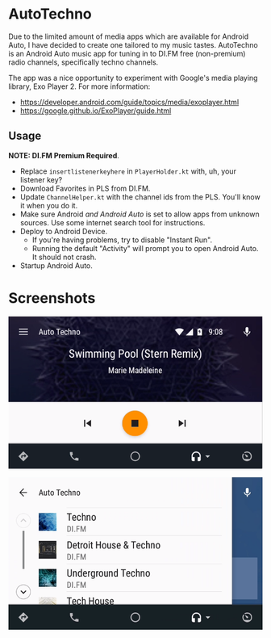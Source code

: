# AutoTechno
Due to the limited amount of media apps which are available for Android Auto, I have decided to create one tailored to my music tastes.
AutoTechno is an Android Auto music app for tuning in to DI.FM free (non-premium) radio channels, specifically techno channels.

The app was a nice opportunity to experiment with Google's media playing library, Exo Player 2.
For more information:
 * https://developer.android.com/guide/topics/media/exoplayer.html
 * https://google.github.io/ExoPlayer/guide.html

## Usage

**NOTE: DI.FM Premium Required**.

* Replace `insertlistenerkeyhere` in `PlayerHolder.kt` with, uh, your listener key?
* Download Favorites in PLS from DI.FM.
* Update `ChannelHelper.kt` with the channel ids from the PLS. You'll know it when you do it.
* Make sure Android *and Android Auto* is set to allow apps from unknown sources. Use some internet search tool for instructions.
* Deploy to Android Device.
    * If you're having problems, try to disable "Instant Run".
    * Running the default "Activity" will prompt you to open Android Auto. It should not crash.
* Startup Android Auto.


Screenshots
======

![Media Session](screenshot1.PNG)

![Media Browser](screenshot2.PNG)
